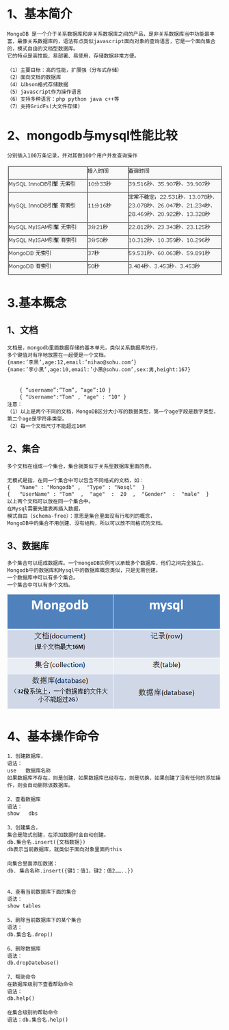# 1、基本简介
    MongoDB 是一个介于关系数据库和非关系数据库之间的产品，是非关系数据库当中功能最丰富，最像关系数据库的，语法有点类似javascript面向对象的查询语言，它是一个面向集合的，模式自由的文档型数据库。
    它的特点是高性能、易部署、易使用，存储数据非常方便。

    （1）主要目标：高的性能，扩展强（分布式存储）
    （2）面向文档的数据库
    （4）以bson格式存储数据
    （5）javascript作为操作语言
    （6）支持多种语言：php python java c++等
    （7）支持GridFs(大文件存储)

# 2、mongodb与mysql性能比较

    分别插入100万条记录，并对其做100个用户并发查询操作
![''](img/compare.png)

# 3.基本概念

## 1、文档
    文档是，mongodb里面数据存储的基本单元，类似关系数据库的行，
    多个键值对有序地放置在一起便是一个文档。
    {name:’李黑’,age:12,email:’nihao@sohu.com’}
    {name:’李小黑’,age:10,email:’小黑@sohu.com’,sex:男,height:167}


    	{ “username”:”Tom”, “age”:10 }
        { "Username":"Tom" , "age" : "10" }
    注意：
    （1）以上是两个不同的文档，MongoDB区分大小写的数据类型，第一个age字段是数字类型，第二个age是字符串类型。
    （2）每一个文档尺寸不能超过16M

## 2、集合
    多个文档在组成一个集合，集合就类似于关系型数据库里面的表。

    无模式是指，在同一个集合中可以包含不同格式的文档，如：
    {   "Name" : "Mongodb" ,  "Type" : "Nosql"  }
    {   "UserName" : "Tom"  ,  "age"  :  20  ,  "Gender"  :  "male"  }
    以上两个文档可以放在同一个集合中。
    在Mysql需要先建表再插入数据，
    模式自由（schema-free）：意思是集合里面没有行和列的概念，
    MongoDB中的集合不用创建、没有结构，所以可以放不同格式的文档。

## 3、数据库
    多个集合可以组成数据库。一个mongoDB实例可以承载多个数据库，他们之间完全独立。
    Mongodb中的数据库和Mysql中的数据库概念类似，只是无需创建。
    一个数据库中可以有多个集合。
    一个集合中可以有多个文档。
![''](img/compare2.png)

# 4、基本操作命令
    1、创建数据库，
    语法：
    use   数据库名称
    如果数据库不存在，则是创建，如果数据库已经存在，则是切换，如果创建了没有任何的添加操作，则会自动删除该数据库。

    2、查看数据库
    语法：
    show   dbs

    3、创建集合，
    集合是隐式创建，在添加数据时会自动创建。
    db.集合名.insert({文档数据})
    db表示当前数据库，就类似于面向对象里面的this

    向集合里面添加数据：
    db. 集合名称.insert({键1：值1，键2：值2……..})


    4、查看当前数据库下面的集合
    语法：
    show tables

    5、删除当前数据库下的某个集合
    语法：
    db.集合名.drop()

    6、删除数据库
    语法：
    db.dropDatebase()

    7、帮助命令
    在数据库级别下查看帮助命令
    语法：
    db.help()

    在集合级别的帮助命令
    语法：db.集合名.help()
